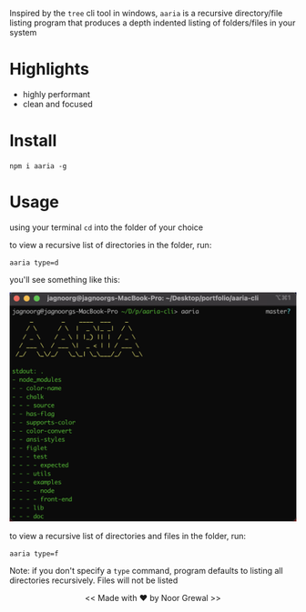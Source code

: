 Inspired by the `tree` cli tool in windows, `aaria` is a recursive directory/file listing program that produces a depth indented listing of folders/files in your system

# Highlights

- highly performant
- clean and focused

# Install

```
npm i aaria -g
```

# Usage 

using your terminal `cd` into the folder of your choice

to view a recursive list of directories in the folder, run: 

```
aaria type=d
```

you'll see something like this: 

![alt text](aaria.png)

to view a recursive list of directories and files in the folder, run:

```
aaria type=f
```

Note: if you don't specify a `type` command, program defaults to listing all directories recursively. Files will not be listed

<center> << Made with ♥ by Noor Grewal >>  </center>
